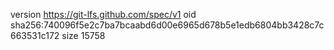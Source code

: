 version https://git-lfs.github.com/spec/v1
oid sha256:740096f5e2c7ba7bcaabd6d00e6965d678b5e1edb6804bb3428c7c663531c172
size 15758
